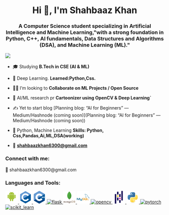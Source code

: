 <h1 align="center">Hi 👋, I'm Shahbaaz Khan</h1>
<h3 align="center">A Computer Science student specializing in Artificial Intelligence and Machine Learning,"with a strong foundation in Python, C++, AI fundamentals, Data Structures and Algorithms (DSA), and Machine Learning (ML)."</h3>
</td>
<td width="30%" align="right">
   <img src="https://github.com/user-attachments/assets/619f3509-87b9-4956-92c2-e676fb24f921" with="240">
</td>
  </tr>
</table>


- 🎓 Studying **B.Tech in CSE (AI & ML)**

- 📘 Deep Learning. **Learned:Python,Css.**

- 🧑‍💻 I’m looking to **Collaborate on ML Projects / Open Source**

- 🤖 AI/ML research pr **Cartoonizer using OpenCV & Deep Learning`**

- ✍️ Yet to start blog [Planning blog: “AI for Beginners” — Medium/Hashnode (coming soon)](Planning blog: “AI for Beginners” — Medium/Hashnode (coming soon))

- 🐍 Python, Machine Learning **Skills: Python, Css,Pandas,Ai,ML,DSA(working)**

- 📧 **shahbaazkhan6300@gmail.com**

<h3 align="left">Connect with me:</h3> 📧  shahbaazkhan6300@gmail.com
<p align="left">
</p>

<h3 align="left">Languages and Tools:</h3>
<p align="left"> <a href="https://developer.android.com" target="_blank" rel="noreferrer"> <img src="https://raw.githubusercontent.com/devicons/devicon/master/icons/android/android-original-wordmark.svg" alt="android" width="40" height="40"/> </a> <a href="https://www.cprogramming.com/" target="_blank" rel="noreferrer"> <img src="https://raw.githubusercontent.com/devicons/devicon/master/icons/c/c-original.svg" alt="c" width="40" height="40"/> </a> <a href="https://www.w3schools.com/cpp/" target="_blank" rel="noreferrer"> <img src="https://raw.githubusercontent.com/devicons/devicon/master/icons/cplusplus/cplusplus-original.svg" alt="cplusplus" width="40" height="40"/> </a> <a href="https://flask.palletsprojects.com/" target="_blank" rel="noreferrer"> <img src="https://www.vectorlogo.zone/logos/pocoo_flask/pocoo_flask-icon.svg" alt="flask" width="40" height="40"/> </a> <a href="https://www.mongodb.com/" target="_blank" rel="noreferrer"> <img src="https://raw.githubusercontent.com/devicons/devicon/master/icons/mongodb/mongodb-original-wordmark.svg" alt="mongodb" width="40" height="40"/> </a> <a href="https://www.mysql.com/" target="_blank" rel="noreferrer"> <img src="https://raw.githubusercontent.com/devicons/devicon/master/icons/mysql/mysql-original-wordmark.svg" alt="mysql" width="40" height="40"/> </a> <a href="https://opencv.org/" target="_blank" rel="noreferrer"> <img src="https://www.vectorlogo.zone/logos/opencv/opencv-icon.svg" alt="opencv" width="40" height="40"/> </a> <a href="https://pandas.pydata.org/" target="_blank" rel="noreferrer"> <img src="https://raw.githubusercontent.com/devicons/devicon/2ae2a900d2f041da66e950e4d48052658d850630/icons/pandas/pandas-original.svg" alt="pandas" width="40" height="40"/> </a> <a href="https://www.python.org" target="_blank" rel="noreferrer"> <img src="https://raw.githubusercontent.com/devicons/devicon/master/icons/python/python-original.svg" alt="python" width="40" height="40"/> </a> <a href="https://pytorch.org/" target="_blank" rel="noreferrer"> <img src="https://www.vectorlogo.zone/logos/pytorch/pytorch-icon.svg" alt="pytorch" width="40" height="40"/> </a> <a href="https://scikit-learn.org/" target="_blank" rel="noreferrer"> <img src="https://upload.wikimedia.org/wikipedia/commons/0/05/Scikit_learn_logo_small.svg" alt="scikit_learn" width="40" height="40"/> </a> </p>
